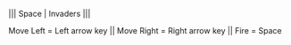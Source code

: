 ||| Space | Invaders |||

Move Left = Left arrow key || 
Move Right = Right arrow key || 
Fire = Space
